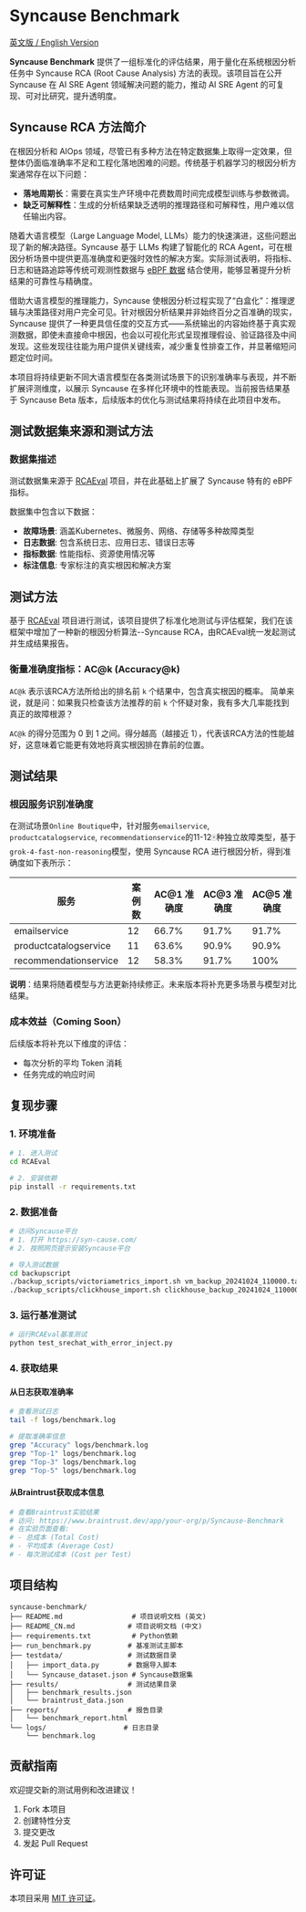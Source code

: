 # Syncause Benchmark 

[英文版 / English Version](README.md)

**Syncause Benchmark** 提供了一组标准化的评估结果，用于量化在系统根因分析任务中 Syncause RCA (Root Cause Analysis) 方法的表现。该项目旨在公开 Syncause 在 AI SRE Agent 领域解决问题的能力，推动 AI SRE Agent 的可复现、可对比研究，提升透明度。

## Syncause RCA 方法简介
在根因分析和 AIOps 领域，尽管已有多种方法在特定数据集上取得一定效果，但整体仍面临准确率不足和工程化落地困难的问题。传统基于机器学习的根因分析方案通常存在以下问题：
- **落地周期长**：需要在真实生产环境中花费数周时间完成模型训练与参数微调。
- **缺乏可解释性**：生成的分析结果缺乏透明的推理路径和可解释性，用户难以信任输出内容。

随着大语言模型（Large Language Model, LLMs）能力的快速演进，这些问题出现了新的解决路径。Syncause 基于 LLMs 构建了智能化的 RCA Agent，可在根因分析场景中提供更高准确度和更强时效性的解决方案。实际测试表明，将指标、日志和链路追踪等传统可观测性数据与 [eBPF 数据](https://syn-cause.com/blog/35e631d5-28fa-4c46-9f44-54f84707a2a4/) 结合使用，能够显著提升分析结果的可靠性与精确度。

借助大语言模型的推理能力，Syncause 使根因分析过程实现了“白盒化”：推理逻辑与决策路径对用户完全可见。针对根因分析结果并非始终百分之百准确的现实，Syncause 提供了一种更具信任度的交互方式——系统输出的内容始终基于真实观测数据，即使未直接命中根因，也会以可视化形式呈现推理假设、验证路径及中间发现。这些发现往往能为用户提供关键线索，减少重复性排查工作，并显著缩短问题定位时间。

本项目将持续更新不同大语言模型在各类测试场景下的识别准确率与表现，并不断扩展评测维度，以展示 Syncause 在多样化环境中的性能表现。当前报告结果基于 Syncause Beta 版本，后续版本的优化与测试结果将持续在此项目中发布。

## 测试数据集来源和测试方法

### 数据集描述
测试数据集来源于 [RCAEval](https://github.com/phamquiluan/RCAEval) 项目，并在此基础上扩展了 Syncause 特有的 eBPF 指标。

数据集中包含以下数据：

- **故障场景**: 涵盖Kubernetes、微服务、网络、存储等多种故障类型
- **日志数据**: 包含系统日志、应用日志、错误日志等
- **指标数据**: 性能指标、资源使用情况等
- **标注信息**: 专家标注的真实根因和解决方案

## 测试方法
基于 [RCAEval](https://github.com/phamquiluan/RCAEval) 项目进行测试，该项目提供了标准化地测试与评估框架，我们在该框架中增加了一种新的根因分析算法--Syncause RCA，由RCAEval统一发起测试并生成结果报告。

### 衡量准确度指标：AC@k (Accuracy@k)
`AC@k` 表示该RCA方法所给出的排名前 `k` 个结果中，包含真实根因的概率。
简单来说，就是问：如果我只检查该方法推荐的前 `k` 个怀疑对象，我有多大几率能找到真正的故障根源？

`AC@k` 的得分范围为 0 到 1 之间。得分越高（越接近 1），代表该RCA方法的性能越好，这意味着它能更有效地将真实根因排在靠前的位置。

## 测试结果
### 根因服务识别准确度
在测试场景`Online Boutique`中，针对服务`emailservice`, `productcatalogservice`, `recommendationservice`的11-12🀄种独立故障类型，基于`grok-4-fast-non-reasoning`模型，使用 Syncause RCA 进行根因分析，得到准确度如下表所示：

| 服务 | 案例数 | AC@1 准确度 | AC@3 准确度 | AC@5 准确度 |
| --- | --- | --- | --- | --- |
| emailservice | 12 | 66.7% | 91.7% | 91.7% |
| productcatalogservice | 11 | 63.6% | 90.9% | 90.9% |
| recommendationservice | 12 | 58.3% | 91.7% | 100% |

**说明**：结果将随着模型与方法更新持续修正。未来版本将补充更多场景与模型对比结果。

### 成本效益（Coming Soon）

后续版本将补充以下维度的评估：
- 每次分析的平均 Token 消耗
- 任务完成的响应时间

## 复现步骤

### 1. 环境准备

```bash
# 1. 进入测试
cd RCAEval

# 2. 安装依赖
pip install -r requirements.txt

```

### 2. 数据准备

```bash
# 访问Syncause平台
# 1. 打开 https://syn-cause.com/
# 2. 按照网页提示安装Syncause平台

# 导入测试数据
cd backupscript
./backup_scripts/victoriametrics_import.sh vm_backup_20241024_110000.tar.gz
./backup_scripts/clickhouse_import.sh clickhouse_backup_20241024_110000.tar.gz apo_restore
```

### 3. 运行基准测试

```bash
# 运行RCAEval基准测试
python test_srechat_with_error_inject.py
```

### 4. 获取结果

#### 从日志获取准确率
```bash
# 查看测试日志
tail -f logs/benchmark.log

# 提取准确率信息
grep "Accuracy" logs/benchmark.log
grep "Top-1" logs/benchmark.log
grep "Top-3" logs/benchmark.log
grep "Top-5" logs/benchmark.log
```

#### 从Braintrust获取成本信息
```bash
# 查看Braintrust实验结果
# 访问: https://www.braintrust.dev/app/your-org/p/Syncause-Benchmark
# 在实验页面查看:
# - 总成本 (Total Cost)
# - 平均成本 (Average Cost)
# - 每次测试成本 (Cost per Test)
```

## 项目结构

```
syncause-benchmark/
├── README.md                 # 项目说明文档 (英文)
├── README_CN.md             # 项目说明文档 (中文)
├── requirements.txt          # Python依赖
├── run_benchmark.py         # 基准测试主脚本
├── testdata/                # 测试数据目录
│   ├── import_data.py       # 数据导入脚本
│   └── Syncause_dataset.json # Syncause数据集
├── results/                 # 测试结果目录
│   ├── benchmark_results.json
│   └── braintrust_data.json
├── reports/                 # 报告目录
│   └── benchmark_report.html
└── logs/                   # 日志目录
    └── benchmark.log
```

## 贡献指南

欢迎提交新的测试用例和改进建议！

1. Fork 本项目
2. 创建特性分支
3. 提交更改
4. 发起 Pull Request

## 许可证

本项目采用 [MIT 许可证](LICENSE)。